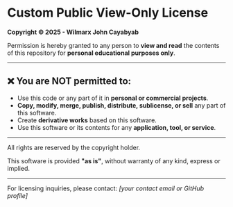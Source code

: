 # Custom Public View-Only License

**Copyright © 2025 - Wilmarx John Cayabyab**

Permission is hereby granted to any person to **view and read** the contents of this repository for **personal educational purposes only**.

---

## ❌ You are **NOT** permitted to:

- Use this code or any part of it in **personal or commercial projects**.  
- **Copy, modify, merge, publish, distribute, sublicense, or sell** any part of this software.  
- Create **derivative works** based on this software.  
- Use this software or its contents for any **application, tool, or service**.

---

All rights are reserved by the copyright holder.

This software is provided **"as is"**, without warranty of any kind, express or implied.

---

For licensing inquiries, please contact: _[your contact email or GitHub profile]_
